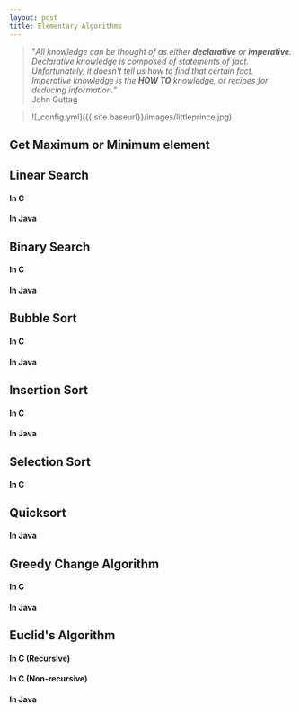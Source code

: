 ```yaml
---
layout: post
title: Elementary Algorithms
---
```


> "*All knowledge can be thought of as either **declarative** or **imperative**. Declarative knowledge is composed of statements of fact. Unfortunately, it doesn't tell us how to find that certain fact. Imperative knowledge is the **HOW TO** knowledge, or recipes for deducing information.*"  
                                       John Guttag
 

>![_config.yml]({{ site.baseurl}}/images/littleprince.jpg)


## Get Maximum or Minimum element

<code data-gist-id="cf7d448d316086799a3d"></code>


## Linear Search

#### In C
<code data-gist-id="c648104b68050dd55b3b"></code>

#### In Java
<code data-gist-id="14d55b618c753045f439"></code>


## Binary Search

#### In C

<code data-gist-id="57f7a7223b8369467c4b"></code>

#### In Java

<code data-gist-id="4df4acbccc0a2e6880d4"></code>


## Bubble Sort


#### In C

<code data-gist-id="4b748553e8829e2bcb1b"></code>

#### In Java

<code data-gist-id="4edc2a1d7b3ae62a0eb2"></code>


## Insertion Sort


#### In C

<code data-gist-id="5acb29dad46486f7d896"></code>

#### In Java

<code data-gist-id="772a37cc87adbfdcca8e"></code>


## Selection Sort

#### In C

<code data-gist-id="6a78d059703a60a32e0d"></code>


## Quicksort

#### In Java

<code data-gist-id="b40b4058bf313c81ef04"></code>

## Greedy Change Algorithm

#### In C

<code data-gist-id="719feb3746550dfdc8cb"></code>

#### In Java

<code data-gist-id="ed90d468b78205d3f9c1"></code>

## Euclid's Algorithm

#### In C (Recursive)

<code data-gist-id="4913789782ecfca63ef0"></code>

#### In C (Non-recursive)

<code data-gist-id="2810a8b09a1057316bfb"></code>

#### In Java

<code data-gist-id="16747c2a9d8cdd701350"></code>
